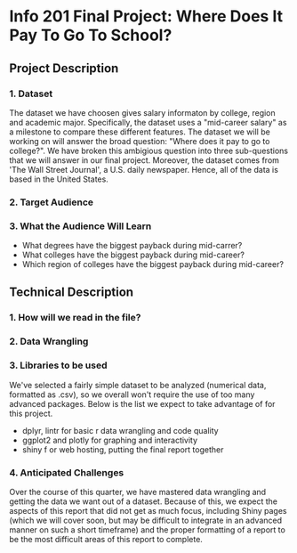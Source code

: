 # Info 201 Final Project: Where Does It Pay To Go To School?

## Project Description
### 1. Dataset
The dataset we have choosen gives salary informaton by college, region and academic major. Specifically, the dataset uses a "mid-career salary" as a milestone to compare these different features. The dataset we will be working on will answer the broad question: "Where does it pay to go to college?". We have broken this ambigious question into three sub-questions that we will answer in our final project. Moreover, the dataset comes from 'The Wall Street Journal', a U.S. daily newspaper. Hence, all of the data is based in the United States. 

### 2. Target Audience

### 3. What the Audience Will Learn
- What degrees have the biggest payback during mid-carrer?
- What colleges have the biggest payback during mid-career?
- Which region of colleges have the biggest payback during mid-career?

## Technical Description
### 1. How will we read in the file?

### 2. Data Wrangling

### 3. Libraries to be used
We've selected a fairly simple dataset to be analyzed (numerical data, formatted as .csv), so we overall won't require the use of too many advanced packages. Below is the list we expect to take advantage of for this project.
- dplyr, lintr for basic r data wrangling and code quality
- ggplot2 and plotly for graphing and interactivity
- shiny f or web hosting, putting the final report together

### 4. Anticipated Challenges
Over the course of this quarter, we have mastered data wrangling and getting the data we want out of a dataset. Because of this, we expect the aspects of this report that did not get as much focus, including Shiny pages (which we will cover soon, but may be difficult to integrate in an advanced manner on such a short timeframe) and the proper formatting of a report to be the most difficult areas of this report to complete.
